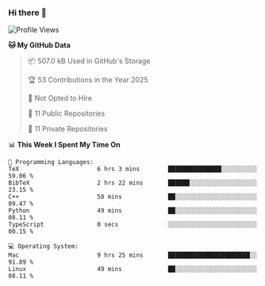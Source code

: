 ### Hi there 👋

<!--
**huayuan4396/huayuan4396** is a ✨ _special_ ✨ repository because its `README.md` (this file) appears on your GitHub profile.

Here are some ideas to get you started:

- 🔭 I’m currently working on ...
- 🌱 I’m currently learning ...
- 👯 I’m looking to collaborate on ...
- 🤔 I’m looking for help with ...
- 💬 Ask me about ...
- 📫 How to reach me: ...
- 😄 Pronouns: ...
- ⚡ Fun fact: ...
-->

<!--START_SECTION:waka-->
![Profile Views](http://img.shields.io/badge/Profile%20Views-0-blue)

**🐱 My GitHub Data** 

> 📦 507.0 kB Used in GitHub's Storage 
 > 
> 🏆 53 Contributions in the Year 2025
 > 
> 🚫 Not Opted to Hire
 > 
> 📜 11 Public Repositories 
 > 
> 🔑 11 Private Repositories 
 > 
📊 **This Week I Spent My Time On** 

```text
💬 Programming Languages: 
TeX                      6 hrs 3 mins        ███████████████░░░░░░░░░░   59.06 % 
BibTeX                   2 hrs 22 mins       ██████░░░░░░░░░░░░░░░░░░░   23.15 % 
C++                      58 mins             ██░░░░░░░░░░░░░░░░░░░░░░░   09.47 % 
Python                   49 mins             ██░░░░░░░░░░░░░░░░░░░░░░░   08.11 % 
TypeScript               0 secs              ░░░░░░░░░░░░░░░░░░░░░░░░░   00.15 % 

💻 Operating System: 
Mac                      9 hrs 25 mins       ███████████████████████░░   91.89 % 
Linux                    49 mins             ██░░░░░░░░░░░░░░░░░░░░░░░   08.11 % 
```


<!--END_SECTION:waka-->
